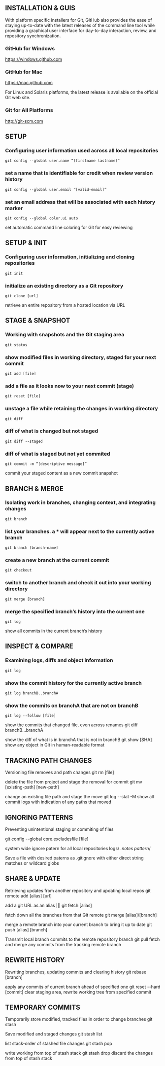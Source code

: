 ## INSTALLATION & GUIS

With platform specific installers for Git, GitHub also provides the ease of staying up-to-date with the latest releases of the command line tool while providing a graphical user interface for day-to-day interaction, review, and repository synchronization.

### GitHub for Windows
https://windows.github.com

### GitHub for Mac
https://mac.github.com

For Linux and Solaris platforms, the latest release is available on the official Git web site.

### Git for All Platforms
http://git-scm.com


## SETUP

### Configuring user information used across all local repositories
    
    git config --global user.name “[firstname lastname]”

### set a name that is identifiable for credit when review version history

    git config --global user.email “[valid-email]”

### set an email address that will be associated with each history marker

    git config --global color.ui auto
set automatic command line coloring for Git for easy reviewing


## SETUP & INIT

### Configuring user information, initializing and cloning repositories

    git init

### initialize an existing directory as a Git repository

    git clone [url]
retrieve an entire repository from a hosted location via URL

## STAGE & SNAPSHOT

### Working with snapshots and the Git staging area

    git status

### show modified files in working directory, staged for your next commit
    
    git add [file]

### add a file as it looks now to your next commit (stage)
    git reset [file]

### unstage a file while retaining the changes in working directory
    git diff

### diff of what is changed but not staged
    git diff --staged

### diff of what is staged but not yet commited
    git commit -m “[descriptive message]”
commit your staged content as a new commit snapshot

## BRANCH & MERGE

### Isolating work in branches, changing context, and integrating changes
    git branch

### list your branches. a * will appear next to the currently active branch
    git branch [branch-name]

### create a new branch at the current commit
    git checkout

### switch to another branch and check it out into your working directory
    git merge [branch]

### merge the specified branch’s history into the current one
    git log
show all commits in the current branch’s history

## INSPECT & COMPARE

### Examining logs, diffs and object information
    git log

### show the commit history for the currently active branch
    git log branchB..branchA

### show the commits on branchA that are not on branchB
    git log --follow [file]

show the commits that changed file, even across renames
git diff branchB...branchA

show the diff of what is in branchA that is not in branchB
git show [SHA]
show any object in Git in human-readable format

## TRACKING PATH CHANGES

Versioning file removes and path changes
git rm [file]

delete the file from project and stage the removal for commit
git mv [existing-path] [new-path]

change an existing file path and stage the move
git log --stat -M
show all commit logs with indication of any paths that moved


## IGNORING PATTERNS

Preventing unintentional staging or commiting of files

git config --global core.excludesfile [file]

system wide ignore patern for all local repositories
logs/
*.notes
pattern*/

Save a file with desired paterns as .gitignore with either direct string
matches or wildcard globs

## SHARE & UPDATE

Retrieving updates from another repository and updating local repos
git remote add [alias] [url]

add a git URL as an alias
||| git fetch [alias]

fetch down all the branches from that Git remote
git merge [alias]/[branch]

merge a remote branch into your current branch to bring it up to date
git push [alias] [branch]

Transmit local branch commits to the remote repository branch
git pull
fetch and merge any commits from the tracking remote branch

## REWRITE HISTORY

Rewriting branches, updating commits and clearing history
git rebase [branch]

apply any commits of current branch ahead of specified one
git reset --hard [commit]
clear staging area, rewrite working tree from specified commit

## TEMPORARY COMMITS

Temporarily store modified, tracked files in order to change branches
git stash

Save modified and staged changes
git stash list

list stack-order of stashed file changes
git stash pop

write working from top of stash stack
git stash drop
discard the changes from top of stash stack
